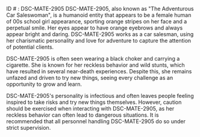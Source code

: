 ID # : DSC-MATE-2905
DSC-MATE-2905, also known as "The Adventurous Car Saleswoman", is a humanoid entity that appears to be a female human of 00s school girl appearance, sporting orange stripes on her face and a perpetual smile. Her eyes appear to have orange eyebrows and always appear bright and daring. DSC-MATE-2905 works as a car salesman, using her charismatic personality and love for adventure to capture the attention of potential clients.

DSC-MATE-2905 is often seen wearing a black choker and carrying a cigarette. She is known for her reckless behavior and wild stunts, which have resulted in several near-death experiences. Despite this, she remains unfazed and driven to try new things, seeing every challenge as an opportunity to grow and learn.

DSC-MATE-2905's personality is infectious and often leaves people feeling inspired to take risks and try new things themselves. However, caution should be exercised when interacting with DSC-MATE-2905, as her reckless behavior can often lead to dangerous situations. It is recommended that all personnel handling DSC-MATE-2905 do so under strict supervision.